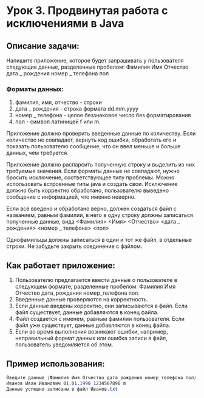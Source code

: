 # Урок 3. Продвинутая работа с исключениями в Java

## Описание задачи:

Напишите приложение, которое будет запрашивать у пользователя следующие данные, разделенные пробелом:
Фамилия Имя Отчество дата _ рождения номер _ телефона пол

### Форматы данных:
1. фамилия, имя, отчество - строки
2. дата _ рождения - строка формата dd.mm.yyyy
3. номер _ телефона - целое беззнаковое число без форматирования
4. пол - символ латиницей f или m.

Приложение должно проверить введенные данные по количеству. Если количество не совпадает, вернуть код ошибки, обработать
его и показать пользователю сообщение, что он ввел меньше и больше данных, чем требуется.

Приложение должно распарсить полученную строку и выделить из них требуемые значения. Если форматы данных не совпадают,
нужно бросить исключение, соответствующее типу проблемы. Можно использовать встроенные типы java и создать свои.
Исключение должно быть корректно обработано, пользователю выведено сообщение с информацией, что именно неверно.

Если всё введено и обработано верно, должен создаться файл с названием, равным фамилии, в него в одну строку должны
записаться полученные данные, вида
<Фамилия> <Имя> <Отчество> <дата _ рождения> <номер _ телефона> <пол>

Однофамильцы должны записаться в один и тот же файл, в отдельные строки.
Не забудьте закрыть соединение с файлом.

## Как работает приложение:

1. Пользователю предлагается ввести данные о пользователе в следующем формате, разделенные пробелом: Фамилия Имя
   Отчество дата_рождения номер_телефона пол.
2. Введенные данные проверяются на корректность.
3. Если данные введены корректно, они записываются в файл. Если файл существует, данные добавляются в конец файла.
4. Файл создается с именем, равным фамилии пользователя. Если файл уже существует, данные добавляются в конец файла.
5. Если во время выполнения возникают ошибки, например, неправильный формат данных или ошибка записи в файл,
   пользователь уведомляется об этом.

## Пример использования:

```scss
Введите данные (Фамилия Имя Отчество дата_рождения номер_телефона пол):
Иванов Иван Иванович 01.01.1990 1234567890 m
Данные успешно записаны в файл Иванов.txt
```